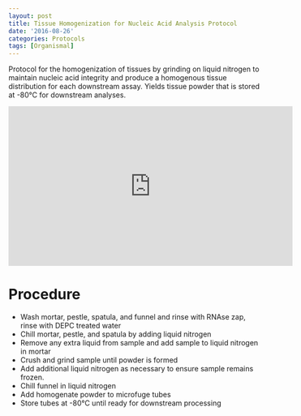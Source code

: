 ```yaml
---
layout: post
title: Tissue Homogenization for Nucleic Acid Analysis Protocol
date: '2016-08-26'
categories: Protocols
tags: [Organismal]
---
```


Protocol for the homogenization of tissues by grinding on liquid nitrogen to maintain nucleic acid integrity and produce a homogenous tissue distribution for each downstream assay.
Yields tissue powder that is stored at -80°C for downstream analyses.

<iframe width="560" height="315" src="https://www.youtube.com/embed/-t25yQTSpwI" frameborder="0" allowfullscreen></iframe>

# Procedure
* Wash mortar, pestle, spatula, and funnel and rinse with RNAse zap, rinse with DEPC treated water
* Chill mortar, pestle, and spatula by adding liquid nitrogen
* Remove any extra liquid from sample and add sample to liquid nitrogen in mortar 
* Crush and grind sample until powder is formed
* Add additional liquid nitrogen as necessary to ensure sample remains frozen. 
* Chill funnel in liquid nitrogen
* Add homogenate powder to microfuge tubes
* Store tubes at -80°C until ready for downstream processing